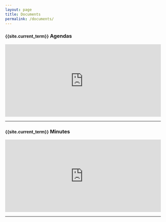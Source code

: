 ```yaml
---
layout: page
title: Documents
permalink: /documents/
---
```


<h3><small>{{site.current_term}}</small> Agendas</h3>
<iframe src="https://drive.google.com/embeddedfolderview?id={{site.gdrive_agendas_folder}}#list" width="100%" height="235" frameborder="0"></iframe>
<hr>

<h3><small>{{site.current_term}}</small> Minutes</h3>
<iframe src="https://drive.google.com/embeddedfolderview?id={{site.gdrive_minutes_folder}}#list" width="100%" height="235" frameborder="0"></iframe>
<hr>
